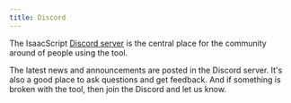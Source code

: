 ```yaml
---
title: Discord
---
```


The IsaacScript [Discord server](https://discord.gg/KapmKQ2gUD) is the central place for the community around of people using the tool.

The latest news and announcements are posted in the Discord server.  It's also a good place to ask questions and get feedback. And if something is broken with the tool, then join the Discord and let us know.
